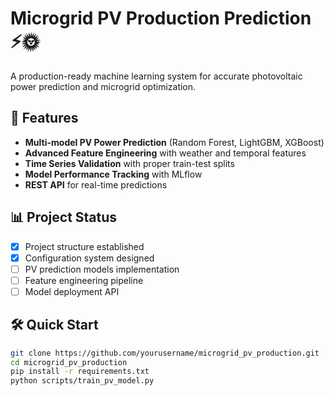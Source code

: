 
# Microgrid PV Production Prediction ⚡🌞

A production-ready machine learning system for accurate photovoltaic power prediction and microgrid optimization.

## 🚀 Features

- **Multi-model PV Power Prediction** (Random Forest, LightGBM, XGBoost)
- **Advanced Feature Engineering** with weather and temporal features  
- **Time Series Validation** with proper train-test splits
- **Model Performance Tracking** with MLflow
- **REST API** for real-time predictions

## 📊 Project Status

- [x] Project structure established
- [x] Configuration system designed
- [ ] PV prediction models implementation
- [ ] Feature engineering pipeline
- [ ] Model deployment API

## 🛠️ Quick Start

```bash
git clone https://github.com/yourusername/microgrid_pv_production.git
cd microgrid_pv_production
pip install -r requirements.txt
python scripts/train_pv_model.py
